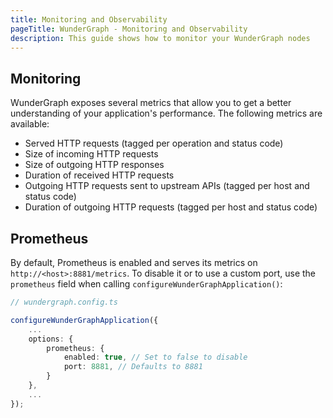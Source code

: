 ```yaml
---
title: Monitoring and Observability
pageTitle: WunderGraph - Monitoring and Observability
description: This guide shows how to monitor your WunderGraph nodes
---
```


## Monitoring

WunderGraph exposes several metrics that allow you to get a better understanding of your
application's performance. The following metrics are available:

- Served HTTP requests (tagged per operation and status code)
- Size of incoming HTTP requests
- Size of outgoing HTTP responses
- Duration of received HTTP requests
- Outgoing HTTP requests sent to upstream APIs (tagged per host and status code)
- Duration of outgoing HTTP requests (tagged per host and status code)

## Prometheus

By default, Prometheus is enabled and serves its metrics on `http://<host>:8881/metrics`. To disable it
or to use a custom port, use the `prometheus` field when calling `configureWunderGraphApplication()`:

```typescript
// wundergraph.config.ts

configureWunderGraphApplication({
    ...
    options: {
        prometheus: {
            enabled: true, // Set to false to disable
            port: 8881, // Defaults to 8881
        }
    },
    ...
});
```
